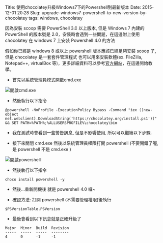Title: 使用chocolatey升級Windows7下的Powershell到最新版本
Date: 2015-12-01 20:28
Slug: upgrade-windows7-powershell-to-new-version-by-chocolatey
tags: windows, chocolatey

因為安裝 scoop 需要 PowerShell 3.0 以上版本, 但是 Windows 7 內建的 PowerShell 的版本號是 2.0，安裝時會遇到一些問題，在這邊附上使用 chocolatey 在 windows 7 上安裝 Powershell 4.0 的方法

假如你已經是 windows 8 或以上 powershell 版本應該已經足夠安裝 scoop 了, 但是 chocolatey 是一套套件管理程式 也可以用來安裝軟體(ex. FileZilla, Notepad++, virtualBox 等)，更多詳細資料可以參考[官方網站](https://chocolatey.org/packages)，在這邊開始教學。

<!-- SUMMARY_END -->

* 首先以系統管理員模式開啟cmd.exe

![開啟cmd.exe]({filename}/images/2015-12-01/1.png)

* 然後執行以下指令

```
@powershell -NoProfile -ExecutionPolicy Bypass -Command "iex ((new-object net.webclient).DownloadString('https://chocolatey.org/install.ps1'))" && SET PATH=%PATH%;%ALLUSERSPROFILE%\chocolatey\bin
```

* 我在測試時會看到一些警告訊息, 但是不影響使用, 所以可以繼續以下步驟.

* 接下來關閉 cmd.exe 然後以系統管理員權限打開 powershell (不要開錯了喔, 是 powershell 不是 cmd.exe )

![開啟powershell]({filename}/images/2015-12-01/2.png)

* 然後執行以下指令

```
choco install powershell -y
```

* 然後...重新開機後 就是 powershell 4.0 囉~

* 確認方法: 打開 powershell (不需要管理權限)後執行

```
$PSVersionTable.PSVersion
```

* 最後會看到以下訊息就是正確升級了

```
Major  Minor  Build  Revision
-----  -----  -----  --------
4      0      -1     -1
```
